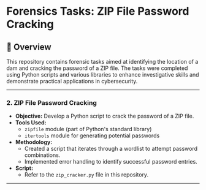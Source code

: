 # Forensics Tasks: ZIP File Password Cracking

## 📖 Overview

This repository contains forensic tasks aimed at identifying the location of a dam and cracking the password of a ZIP file. The tasks were completed using Python scripts and various libraries to enhance investigative skills and demonstrate practical applications in cybersecurity.

---
### 2. **ZIP File Password Cracking**

- **Objective:** Develop a Python script to crack the password of a ZIP file.
- **Tools Used:** 
  - `zipfile` module (part of Python's standard library)
  - `itertools` module for generating potential passwords
- **Methodology:**
  - Created a script that iterates through a wordlist to attempt password combinations.
  - Implemented error handling to identify successful password entries.
- **Script:** 
  - Refer to the `zip_cracker.py` file in this repository.

---
